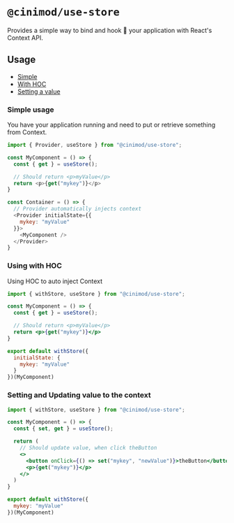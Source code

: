 # `@cinimod/use-store`

Provides a simple way to bind and hook 🎣 your application with React's Context API.

## Usage

- [Simple](#simple-usage)
- [With HOC](#using-with-hoc)
- [Setting a value](#setting-and-updating-value-to-the-context)

### Simple usage

You have your application running and need to put or retrieve something from Context.

```js
import { Provider, useStore } from "@cinimod/use-store";

const MyComponent = () => {
  const { get } = useStore();

  // Should return <p>myValue</p>
  return <p>{get("mykey")}</p>
}

const Container = () => {
  // Provider automatically injects context
  <Provider initialState={{
    mykey: "myValue"
  }}>
    <MyComponent />
  </Provider>
}
```

### Using with HOC

Using HOC to auto inject Context

```jsx
import { withStore, useStore } from "@cinimod/use-store";

const MyComponent = () => {
  const { get } = useStore();

  // Should return <p>myValue</p>
  return <p>{get("mykey")}</p>
}

export default withStore({
  initialState: {
    mykey: "myValue"
  }
})(MyComponent)
```

### Setting and Updating value to the context

```jsx
import { withStore, useStore } from "@cinimod/use-store";

const MyComponent = () => {
  const { set, get } = useStore();

  return (
    // Should update value, when click theButton
    <>
      <button onClick={() => set("mykey", "newValue")}>theButton</button>
      <p>{get("mykey")}</p>
    </>
  )
}

export default withStore({
  mykey: "myValue"
})(MyComponent)

```
